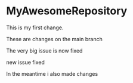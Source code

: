 # MyAwesomeRepository

This is my first change.

These are changes on the main branch

The very big issue is now fixed

new issue fixed


In the meantime i also made changes

